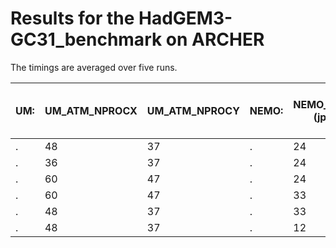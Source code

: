 # Results for the HadGEM3-GC31_benchmark on ARCHER

The timings are averaged over five runs.

UM: | UM_ATM_NPROCX | UM_ATM_NPROCY | NEMO: | NEMO_IPROC (jpni) | NEMO_JPROC (jpnj) | total number of nodes | overall time (min)
---- | -------|--------|---------|--------|----------|-------|----
 .  | 48 | 37 | .| 24 |36 | 189 | 
 .  | 36 | 37 | .| 24 |36 | 152 |
 .  | 60 | 47 | .| 24 |36 | 276 | 
 .  | 60 | 47 | .| 33 |42 | 298 |
 .  | 48 | 37 | .| 33 |42 | 217 | 
 .  | 48 | 37 | .| 12 |18 | 168 |
